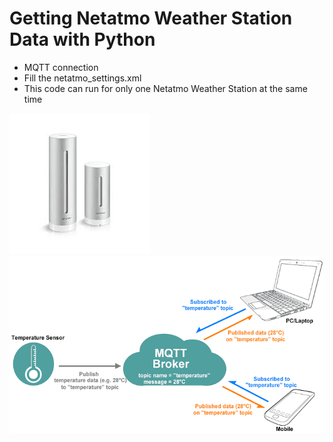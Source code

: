 # Getting Netatmo Weather Station Data with Python

* MQTT connection
* Fill the netatmo_settings.xml 
* This code can run for only one Netatmo Weather Station at the same time

![alt text](https://github.com/taskma/Getting_Netatmo_weather_station_data/blob/master/netatmo.jpeg)
![alt text](https://github.com/taskma/Getting_Netatmo_weather_station_data/blob/master/mqtt-diagram.png)

